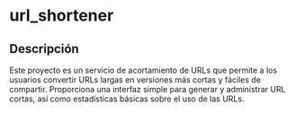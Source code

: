 # url_shortener

## Descripción

Este proyecto es un servicio de acortamiento de URLs que permite a los usuarios convertir URLs largas en versiones más cortas y fáciles de compartir. Proporciona una interfaz simple para generar y administrar URL cortas, así como estadísticas básicas sobre el uso de las URLs.
